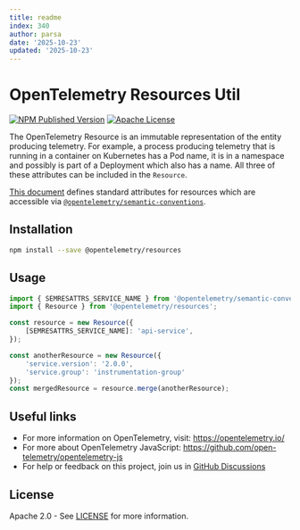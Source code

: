 ```yaml
---
title: readme
index: 340
author: parsa
date: '2025-10-23'
updated: '2025-10-23'
---
```

# OpenTelemetry Resources Util

[![NPM Published Version][npm-img]][npm-url]
[![Apache License][license-image]][license-image]

The OpenTelemetry Resource is an immutable representation of the entity producing telemetry. For example, a process producing telemetry that is running in a container on Kubernetes has a Pod name, it is in a namespace and possibly is part of a Deployment which also has a name. All three of these attributes can be included in the `Resource`.

[This document][resource-semantic_conventions] defines standard attributes for resources which are accessible via [`@opentelemetry/semantic-conventions`](https://github.com/open-telemetry/opentelemetry-js/tree/main/semantic-conventions).

## Installation

```bash
npm install --save @opentelemetry/resources
```

## Usage

```typescript
import { SEMRESATTRS_SERVICE_NAME } from '@opentelemetry/semantic-conventions';
import { Resource } from '@opentelemetry/resources';

const resource = new Resource({
    [SEMRESATTRS_SERVICE_NAME]: 'api-service',
});

const anotherResource = new Resource({
    'service.version': '2.0.0',
    'service.group': 'instrumentation-group'
});
const mergedResource = resource.merge(anotherResource);
```

## Useful links

- For more information on OpenTelemetry, visit: <https://opentelemetry.io/>
- For more about OpenTelemetry JavaScript: <https://github.com/open-telemetry/opentelemetry-js>
- For help or feedback on this project, join us in [GitHub Discussions][discussions-url]

## License

Apache 2.0 - See [LICENSE][license-url] for more information.

[discussions-url]: https://github.com/open-telemetry/opentelemetry-js/discussions
[license-url]: https://github.com/open-telemetry/opentelemetry-js/blob/main/LICENSE
[license-image]: https://img.shields.io/badge/license-Apache_2.0-green.svg?style=flat
[npm-url]: https://www.npmjs.com/package/@opentelemetry/resources
[npm-img]: https://badge.fury.io/js/%40opentelemetry%2Fresources.svg

[resource-semantic_conventions]: https://github.com/open-telemetry/opentelemetry-specification/tree/master/specification/resource/semantic_conventions
